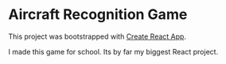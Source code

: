 # Aircraft Recognition Game

This project was bootstrapped with [Create React App](https://github.com/facebook/create-react-app).

I made this game for school. Its by far my biggest React project.
